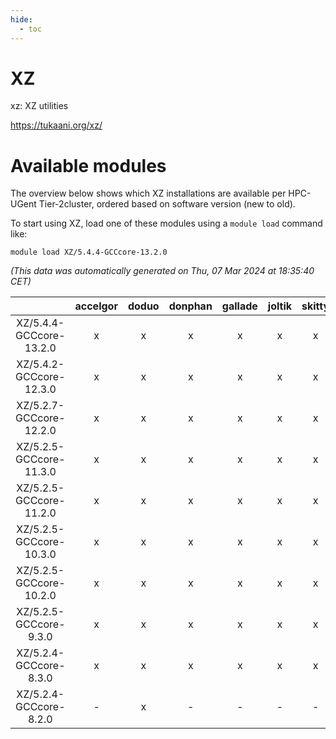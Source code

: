 ```yaml
---
hide:
  - toc
---
```


XZ
==


xz: XZ utilities

https://tukaani.org/xz/
# Available modules


The overview below shows which XZ installations are available per HPC-UGent Tier-2cluster, ordered based on software version (new to old).

To start using XZ, load one of these modules using a `module load` command like:

```shell
module load XZ/5.4.4-GCCcore-13.2.0
```

*(This data was automatically generated on Thu, 07 Mar 2024 at 18:35:40 CET)*  

| |accelgor|doduo|donphan|gallade|joltik|skitty|
| :---: | :---: | :---: | :---: | :---: | :---: | :---: |
|XZ/5.4.4-GCCcore-13.2.0|x|x|x|x|x|x|
|XZ/5.4.2-GCCcore-12.3.0|x|x|x|x|x|x|
|XZ/5.2.7-GCCcore-12.2.0|x|x|x|x|x|x|
|XZ/5.2.5-GCCcore-11.3.0|x|x|x|x|x|x|
|XZ/5.2.5-GCCcore-11.2.0|x|x|x|x|x|x|
|XZ/5.2.5-GCCcore-10.3.0|x|x|x|x|x|x|
|XZ/5.2.5-GCCcore-10.2.0|x|x|x|x|x|x|
|XZ/5.2.5-GCCcore-9.3.0|x|x|x|x|x|x|
|XZ/5.2.4-GCCcore-8.3.0|x|x|x|x|x|x|
|XZ/5.2.4-GCCcore-8.2.0|-|x|-|-|-|-|

